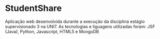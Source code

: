 # StudentShare
Aplicação web desenvolvida durante a execução da disciplina estágio supervisionado 3 na UNI7.
As tecnologias e liguagens utilizadas foram: JSF (Java), Python, Javascript, HTML5 e MongoDB
